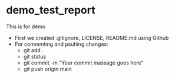 # demo_test_report
This is for demo

- First we created .gitignore, LICENSE, README.md using Github
- For commmting and psuhing changes:
  - git add .
  - git status 
  - git commit -m "Your commit massage goes here"
  - git push origin main
